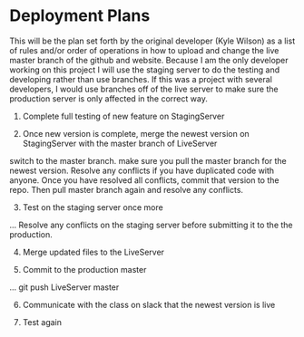 # Deployment Plans

This will be the plan set forth by the original developer (Kyle Wilson) as a list
of rules and/or order of operations in how to upload and change the live master
branch of the github and website. Because I am the only developer working on this
project I will use the staging server to do the testing and developing rather than use branches. If
this was a project with several developers, I would use branches off of the live server to make sure
the production server is only affected in the correct way.

1. Complete full testing of new feature on StagingServer

2. Once new version is complete, merge the newest version on StagingServer with the master branch of LiveServer

switch to the master branch.
make sure you pull the master branch for the newest version.
Resolve any conflicts if you have duplicated code with anyone.
Once you have resolved all conflicts, commit that version to the repo.
Then pull master branch again and resolve any conflicts.

3. Test on the staging server once more

... Resolve any conflicts on the staging server before submitting it to the the production.

4. Merge updated files to the LiveServer

5. Commit to the production master

... git push LiveServer master

6. Communicate with the class on slack that the newest version is live

7. Test again
